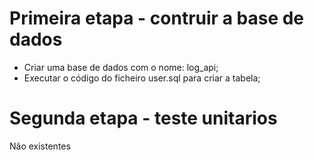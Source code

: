 # Primeira etapa - contruir a base de dados

- Criar uma base de dados com o nome: log_api;
- Executar o  código do ficheiro user.sql para criar a tabela;


# Segunda etapa - teste unitarios

Não existentes
